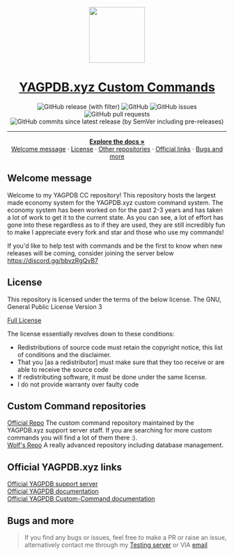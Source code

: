 <p align="center">
  <a href="https://github.com/ranger-4297/yagpdb-ccs">
    <picture>
      <img src="https://yagpdb.xyz/static/img/logo_y.png" height="128">
    </picture>
    <h1 align="center">YAGPDB.xyz Custom Commands</h1>
  </a>
</p>

<div align="center">
<img alt="GitHub release (with filter)" src="https://img.shields.io/github/v/release/Ranger-4297/YAGPDB-CCs">
<img alt="GitHub" src="https://img.shields.io/github/license/Ranger-4297/YAGPDB-CCs">
<img alt="GitHub issues" src="https://img.shields.io/github/issues/Ranger-4297/YAGPDB-CCs">
<img alt="GitHub pull requests" src="https://img.shields.io/github/issues-pr/Ranger-4297/YAGPDB-CCs">
<img alt="GitHub commits since latest release (by SemVer including pre-releases)" src="https://img.shields.io/github/commits-since/Ranger-4297/YAGPDB-CCs/V8.5">
</div>

<hr />
<div>
  <p align="center">
    <a href="https://github.com/Ranger-4297/YAGPDB-ccs/wiki"><strong>Explore the docs »</strong></a>
    <br />
    <a href="#welcome-message">Welcome message</a>
    ·
    <a href="#license">License</a>
    ·
    <a href="#custom-command-repositories">Other repositories</a>
    ·
    <a href="#official-yagpdb-xyz-links">Official links</a>
    ·
    <a href="#bugs-and-more">Bugs and more</a>
  </p>
</div>

## Welcome message
Welcome to my YAGPDB CC repository! 
This repository hosts the largest made economy system for the YAGPDB.xyz custom command system.
The economy system has been worked on for the past 2-3 years and has taken a lot of work to get it to the current state.
As you can see, a lot of effort has gone into these regardless as to if they are used, they are still incredibly fun to make
I appreciate every fork and star and those who use my commands!


If you'd like to help test with commands and be the first to know when new releases will be coming, consider joining the server below<br />
https://discord.gg/bbvzRgQvB7

## License

<p>This repository is licensed under the terms of the below license. The GNU, General Public License Version 3</p>

<a href="https://github.com/Ranger-4297/YAGPDB-ccs/blob/main/LICENSE">Full License</a><br>

<p>The license essentially revolves down to these conditions:
<ul>
    <li>Redistributions of source code must retain the copyright notice, this list of conditions and the disclaimer.</li>
    <li>That you [as a redistributor] must make sure that they too receive or are able to receive the source code</li>
    <li>If redistributing software, it must be done under the same license.</li>
    <li>I do not provide warranty over faulty code</li>
</ul>
</p>


## Custom Command repositories
<a href="https://yagpdb-cc.github.io">Official Repo</a> The custom command 
repository maintained by the YAGPDB.xyz support server staff. 
If you are searching for more custom commands you will find a lot of them there :).<br />
<a href="https://github.com/BlackWolfWoof/yagpdb-cc">Wolf's Repo</a> A really advanced repository including database management.<br>

## Official YAGPDB.xyz links
<a href="https://discord.gg/4uY54rw">Official YAGPDB support server</a><br> 
<a href="https://docs.yagpdb.xyz/">Official YAGPDB documentation</a><br>
<a href="https://learn.yagpdb.xyz/">Official YAGPDB Custom-Command documentation</a>


## Bugs and more
<blockquote>If you find any bugs or issues, feel free to make a PR or raise an issue, alternatively contact me through my <a href="https://discord.gg/bbvzRgQvB7">Testing server</a> or VIA <a href="mailto:a.rhykerw@gmail.com">email</a></blockquote>
